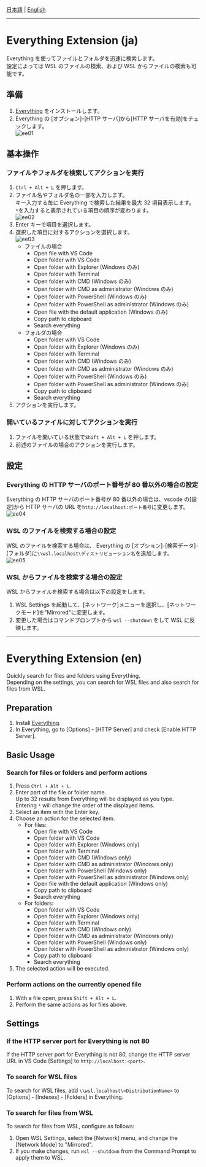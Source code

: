[日本語](#everything-extension-ja) | [English](#everything-extension-en)

---

# Everything Extension (ja)

Everything を使ってファイルとフォルダを迅速に検索します。  
設定によっては WSL のファイルの検索、および WSL からファイルの検索も可能です。

## 準備

1. [Everything](https://www.voidtools.com/) をインストールします。
2. Everything の [オプション]-[HTTP サーバ]から[HTTP サーバを有効]をチェックします。  
   ![ee01](https://github.com/taizod1024/vscode-everything-extension/blob/main/images/ee01.png?raw=true)

## 基本操作

### ファイルやフォルダを検索してアクションを実行

1. `Ctrl + Alt + L` を押します。
2. ファイル名やフォルダ名の一部を入力します。  
    キー入力する毎に Everything で検索した結果を最大 32 項目表示します。  
    `*`を入力すると表示されている項目の順序が変わります。  
   ![ee02](https://github.com/taizod1024/vscode-everything-extension/blob/main/images/ee02.png?raw=true)
3. Enter キーで項目を選択します。
4. 選択した項目に対するアクションを選択します。  
   ![ee03](https://github.com/taizod1024/vscode-everything-extension/blob/main/images/ee03.png?raw=true)
   - ファイルの場合
     - Open file with VS Code
     - Open folder with VS Code
     - Open folder with Explorer (Windows のみ)
     - Open folder with Terminal
     - Open folder with CMD (Windows のみ)
     - Open folder with CMD as administrator (Windows のみ)
     - Open folder with PowerShell (Windows のみ)
     - Open folder with PowerShell as administrator (Windows のみ)
     - Open file with the default application (Windows のみ)
     - Copy path to clipboard
     - Search everything
   - フォルダの場合
     - Open folder with VS Code
     - Open folder with Explorer (Windows のみ)
     - Open folder with Terminal
     - Open folder with CMD (Windows のみ)
     - Open folder with CMD as administrator (Windows のみ)
     - Open folder with PowerShell (Windows のみ)
     - Open folder with PowerShell as administrator (Windows のみ)
     - Copy path to clipboard
     - Search everything
5. アクションを実行します。

### 開いているファイルに対してアクションを実行

1. ファイルを開いている状態で`Shift + Alt + L` を押します。
2. 前述のファイルの場合のアクションを実行します。

## 設定

### Everything の HTTP サーバのポート番号が 80 番以外の場合の設定

Everything の HTTP サーバのポート番号が 80 番以外の場合は、vscode の[設定]から HTTP サーバの URL を`http://localhost:ポート番号`に変更します。  
![ee04](https://github.com/taizod1024/vscode-everything-extension/blob/main/images/ee04.png?raw=true)

### WSL のファイルを検索する場合の設定

WSL のファイルを検索する場合は、 Everything の [オプション]-[検索データ]-[フォルダ]に`\\wsl.localhost\ディストリビューション名`を追加します。  
![ee05](https://github.com/taizod1024/vscode-everything-extension/blob/main/images/ee05.png?raw=true)

### WSL からファイルを検索する場合の設定

WSL からファイルを検索する場合は以下の設定をします。

1. WSL Settings を起動して、[ネットワーク]メニューを選択し、[ネットワークモード]を"Mirrored"に変更します。
2. 変更した場合はコマンドプロンプトから `wsl --shutdown` をして WSL に反映します。

---

# Everything Extension (en)

Quickly search for files and folders using Everything.  
Depending on the settings, you can search for WSL files and also search for files from WSL.

## Preparation

1. Install [Everything](https://www.voidtools.com/).
2. In Everything, go to [Options] - [HTTP Server] and check [Enable HTTP Server].

## Basic Usage

### Search for files or folders and perform actions

1. Press `Ctrl + Alt + L`.
2. Enter part of the file or folder name.  
   Up to 32 results from Everything will be displayed as you type.  
   Entering `*` will change the order of the displayed items.
3. Select an item with the Enter key.
4. Choose an action for the selected item.
   - For files:
     - Open file with VS Code
     - Open folder with VS Code
     - Open folder with Explorer (Windows only)
     - Open folder with Terminal
     - Open folder with CMD (Windows only)
     - Open folder with CMD as administrator (Windows only)
     - Open folder with PowerShell (Windows only)
     - Open folder with PowerShell as administrator (Windows only)
     - Open file with the default application (Windows only)
     - Copy path to clipboard
     - Search everything
   - For folders:
     - Open folder with VS Code
     - Open folder with Explorer (Windows only)
     - Open folder with Terminal
     - Open folder with CMD (Windows only)
     - Open folder with CMD as administrator (Windows only)
     - Open folder with PowerShell (Windows only)
     - Open folder with PowerShell as administrator (Windows only)
     - Copy path to clipboard
     - Search everything
5. The selected action will be executed.

### Perform actions on the currently opened file

1. With a file open, press `Shift + Alt + L`.
2. Perform the same actions as for files above.

## Settings

### If the HTTP server port for Everything is not 80

If the HTTP server port for Everything is not 80, change the HTTP server URL in VS Code [Settings] to `http://localhost:<port>`.

### To search for WSL files

To search for WSL files, add `\\wsl.localhost\<DistributionName>` to [Options] - [Indexes] - [Folders] in Everything.

### To search for files from WSL

To search for files from WSL, configure as follows:

1. Open WSL Settings, select the [Network] menu, and change the [Network Mode] to "Mirrored".
2. If you make changes, run `wsl --shutdown` from the Command Prompt to apply them to WSL.
